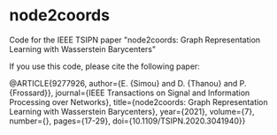 # node2coords
Code for the IEEE TSIPN paper "node2coords: Graph Representation Learning with Wasserstein Barycenters"

If you use this code, please cite the following paper:

@ARTICLE{9277926,
  author={E. {Simou} and D. {Thanou} and P. {Frossard}},
  journal={IEEE Transactions on Signal and Information Processing over Networks}, 
  title={node2coords: Graph Representation Learning with Wasserstein Barycenters}, 
  year={2021},
  volume={7},
  number={},
  pages={17-29},
  doi={10.1109/TSIPN.2020.3041940}}